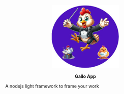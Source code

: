 <p align="center">
    <img height="200" src="https://raw.githubusercontent.com/gallolabs/application/main/logo_w200.jpeg">
  <p align="center"><strong>Gallo App</strong></p>
</p>

A nodejs light framework to frame your work
